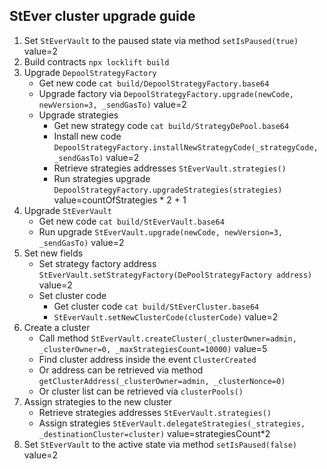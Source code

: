 ## StEver cluster upgrade guide
1. Set `StEverVault` to the paused state via method `setIsPaused(true)` value=2
2. Build contracts `npx locklift build`
3. Upgrade `DepoolStrategyFactory`
   - Get new code `cat build/DepoolStrategyFactory.base64`
   - Upgrade factory via `DepoolStrategyFactory.upgrade(newCode, newVersion=3, _sendGasTo)` value=2
   - Upgrade strategies
     - Get new strategy code `cat build/StrategyDePool.base64`
     - Install new code `DepoolStrategyFactory.installNewStrategyCode(_strategyCode, _sendGasTo)` value=2
     - Retrieve strategies addresses `StEverVault.strategies()`
     - Run strategies upgrade `DepoolStrategyFactory.upgradeStrategies(strategies)` value=countOfStrategies * 2 + 1
4. Upgrade `StEverVault`
   - Get new code `cat build/StEverVault.base64`
   - Run upgrade `StEverVault.upgrade(newCode, newVersion=3, _sendGasTo)` value=2
5. Set new fields
   - Set strategy factory address `StEverVault.setStrategyFactory(DePoolStrategyFactory address)` value=2
   - Set cluster code
     - Get cluster code `cat build/StEverCluster.base64`
     - `StEverVault.setNewClusterCode(clusterCode)` value=2
6. Create a cluster
   - Call method `StEverVault.createCluster(_clusterOwner=admin, _clusterOwner=0, _maxStrategiesCount=10000)` value=5
   - Find cluster address inside the event `ClusterCreated`
   - Or address can be retrieved via method `getClusterAddress(_clusterOwner=admin, _clusterNonce=0)`
   - Or cluster list can be retrieved via `clusterPools()`
7. Assign strategies to the new cluster
   - Retrieve strategies addresses `StEverVault.strategies()`
   - Assign strategies `StEverVault.delegateStrategies(_strategies, _destinationCluster=cluster)` value=strategiesCount*2
8. Set `StEverVault` to the active state via method `setIsPaused(false)` value=2
